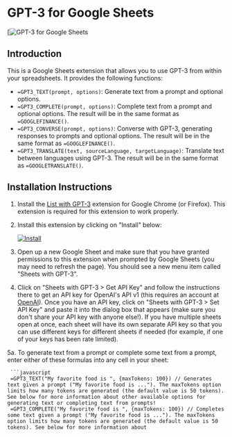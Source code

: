 # GPT-3 for Google Sheets

[![GPT-3 for Google Sheets](https://media.giphy.com/media/DruTv6RJyScvjn4Xuk/giphy.gif)

## Introduction

This is a Google Sheets extension that allows you to use GPT-3 from within your spreadsheets. It provides the following functions:

- `=GPT3_TEXT(prompt, options)`: Generate text from a prompt and optional options.
- `=GPT3_COMPLETE(prompt, options)`: Complete text from a prompt and optional options. The result will be in the same format as `=GOOGLEFINANCE()`.
- `=GPT3_CONVERSE(prompt, options)`: Converse with GPT-3, generating responses to prompts and optional options. The result will be in the same format as `=GOOGLEFINANCE()`.
- `=GPT3_TRANSLATE(text, sourceLanguage, targetLanguage)`: Translate text between languages using GPT-3. The result will be in the same format as `=GOOGLETRANSLATE()`.


## Installation Instructions

 1. Install the [List with GPT-3](https://chrome.google.com/webstore/detail/list-with-gpt%E2%80%933/jhkfkdikcjnkpibmjgfhfhbkkljjkpci?hl=en&authuser=0) extension for Google Chrome (or Firefox). This extension is required for this extension to work properly.

 2. Install this extension by clicking on "Install" below:

    <a href="https://chrome.google.com/webstore/detail/gpt%E2%80%933-for-google-sheets/eoegfpjkbfljehmeknblcidajmihhfhp"><img src="https://developer.chrome.com/webstore/images/ChromeWebStore_BadgeWBorder_v2_206x58.png" alt="Install"></a>

 3. Open up a new Google Sheet and make sure that you have granted permissions to this extension when prompted by Google Sheets (you may need to refresh the page). You should see a new menu item called "Sheets with GPT-3".

 4. Click on "Sheets with GPT-3 > Get API Key" and follow the instructions there to get an API key for OpenAI's API v1 (this requires an account at [OpenAI](https://openai.com)). Once you have an API key, click on "Sheets with GPT-3 > Set API Key" and paste it into the dialog box that appears (make sure you don't share your API key with anyone else!). If you have multiple sheets open at once, each sheet will have its own separate API key so that you can use different keys for different sheets if needed (for example, if one of your keys has been rate limited).

 5a. To generate text from a prompt or complete some text from a prompt, enter either of these formulas into any cell in your sheet:

     ```javascript
     =GPT3_TEXT("My favorite food is ", {maxTokens: 100}) // Generates text given a prompt ("My favorite food is ..."). The maxTokens option limits how many tokens are generated (the default value is 50 tokens). See below for more information about other available options for generating text or completing text from prompts!
     =GPT3_COMPLETE("My favorite food is ", {maxTokens: 100}) // Completes some text given a prompt ("My favorite food is ..."). The maxTokens option limits how many tokens are generated (the default value is 50 tokens). See below for more information about
